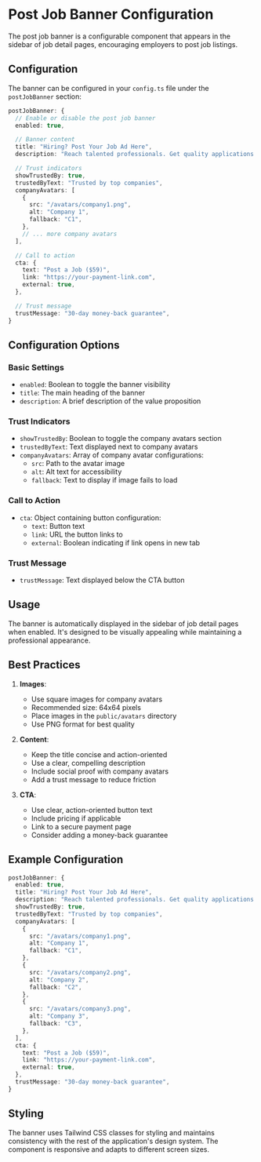 # Post Job Banner Configuration

The post job banner is a configurable component that appears in the sidebar of job detail pages, encouraging employers to post job listings.

## Configuration

The banner can be configured in your `config.ts` file under the `postJobBanner` section:

```typescript
postJobBanner: {
  // Enable or disable the post job banner
  enabled: true,

  // Banner content
  title: "Hiring? Post Your Job Ad Here",
  description: "Reach talented professionals. Get quality applications fast.",

  // Trust indicators
  showTrustedBy: true,
  trustedByText: "Trusted by top companies",
  companyAvatars: [
    {
      src: "/avatars/company1.png",
      alt: "Company 1",
      fallback: "C1",
    },
    // ... more company avatars
  ],

  // Call to action
  cta: {
    text: "Post a Job ($59)",
    link: "https://your-payment-link.com",
    external: true,
  },

  // Trust message
  trustMessage: "30-day money-back guarantee",
}
```

## Configuration Options

### Basic Settings
- `enabled`: Boolean to toggle the banner visibility
- `title`: The main heading of the banner
- `description`: A brief description of the value proposition

### Trust Indicators
- `showTrustedBy`: Boolean to toggle the company avatars section
- `trustedByText`: Text displayed next to company avatars
- `companyAvatars`: Array of company avatar configurations:
  - `src`: Path to the avatar image
  - `alt`: Alt text for accessibility
  - `fallback`: Text to display if image fails to load

### Call to Action
- `cta`: Object containing button configuration:
  - `text`: Button text
  - `link`: URL the button links to
  - `external`: Boolean indicating if link opens in new tab

### Trust Message
- `trustMessage`: Text displayed below the CTA button

## Usage

The banner is automatically displayed in the sidebar of job detail pages when enabled. It's designed to be visually appealing while maintaining a professional appearance.

## Best Practices

1. **Images**: 
   - Use square images for company avatars
   - Recommended size: 64x64 pixels
   - Place images in the `public/avatars` directory
   - Use PNG format for best quality

2. **Content**:
   - Keep the title concise and action-oriented
   - Use a clear, compelling description
   - Include social proof with company avatars
   - Add a trust message to reduce friction

3. **CTA**:
   - Use clear, action-oriented button text
   - Include pricing if applicable
   - Link to a secure payment page
   - Consider adding a money-back guarantee

## Example Configuration

```typescript
postJobBanner: {
  enabled: true,
  title: "Hiring? Post Your Job Ad Here",
  description: "Reach talented professionals. Get quality applications fast.",
  showTrustedBy: true,
  trustedByText: "Trusted by top companies",
  companyAvatars: [
    {
      src: "/avatars/company1.png",
      alt: "Company 1",
      fallback: "C1",
    },
    {
      src: "/avatars/company2.png",
      alt: "Company 2",
      fallback: "C2",
    },
    {
      src: "/avatars/company3.png",
      alt: "Company 3",
      fallback: "C3",
    },
  ],
  cta: {
    text: "Post a Job ($59)",
    link: "https://your-payment-link.com",
    external: true,
  },
  trustMessage: "30-day money-back guarantee",
}
```

## Styling

The banner uses Tailwind CSS classes for styling and maintains consistency with the rest of the application's design system. The component is responsive and adapts to different screen sizes. 